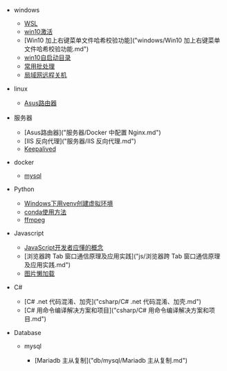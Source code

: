 <!-- markdownlint-disable first-line-h1 -->

- windows

  - [WSL](windows/wsl.md "WSL 开启及配置")
  - [win10激活](windows/win10激活.md)
  - [Win10 加上右键菜单文件哈希校验功能]("windows/Win10 加上右键菜单文件哈希校验功能.md")
  - [win10自启动目录](windows/win10自启动目录.md)
  - [常用批处理](windows/常用批处理.md)
  - [局域网远程关机](windows/局域网远程关机.md)

- linux

  - [Asus路由器](linux/asus.md)

- 服务器

  - [Asus路由器]("服务器/Docker 中配置 Nginx.md")
  - [IIS 反向代理]("服务器/IIS 反向代理.md")
  - [Keepalived](服务器/Keepalived.md)
  
- docker

  - [mysql](docker/mysql.md)

- Python

  - [Windows下用venv创建虚拟环境](python/Windows下用venv创建虚拟环境.md)
  - [conda使用方法](python/conda使用方法.md)
  - [ffmpeg](python/ffmpeg.md "py+ffmpeg的使用方法")

- Javascript

  - [JavaScript开发者应懂的概念](js/JavaScript开发者应懂的概念.md)
  - [浏览器跨 Tab 窗口通信原理及应用实践]("js/浏览器跨 Tab 窗口通信原理及应用实践.md")
  - [图片懒加载](js/图片懒加载.md)
  
- C#

  - [C# .net 代码混淆、加壳]("csharp/C# .net 代码混淆、加壳.md")
  - [C# 用命令编译解决方案和项目]("csharp/C# 用命令编译解决方案和项目.md")
  
- Database

  - mysql
  
    - [Mariadb 主从复制]("db/mysql/Mariadb 主从复制.md")